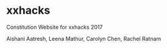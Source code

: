 # xxhacks
Constitution Website for xxhacks 2017

Aishani Aatresh, Leena Mathur, Carolyn Chen, Rachel Ratnam
